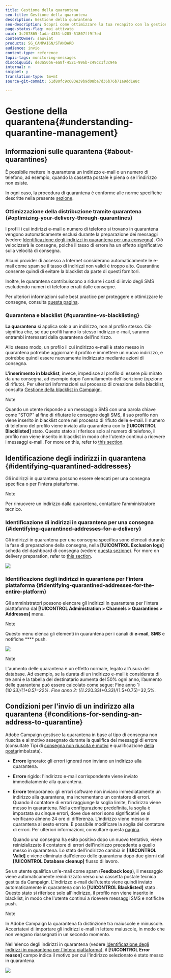 ```yaml
---
title: Gestione della quarantena
seo-title: Gestione della quarantena
description: Gestione della quarantena
seo-description: Scopri come ottimizzare la tua recapito con la gestione della quarantena.
page-status-flag: mai attivato
uuid: 3c287865-1ada-4351-b205-51807ff9f7ed
contentOwner: sauviat
products: SG_CAMPAIGN/STANDARD
audience: invio
content-type: reference
topic-tags: monitoring-messages
discoiquuid: de3a50b6-ea8f-4521-996b-c49cc1f3c946
internal: n
snippet: y
translation-type: tm+mt
source-git-commit: 51d80fc9c683e39b9d08ba7d36b76b71a9dd1e8c

---
```



# Gestione della quarantena{#understanding-quarantine-management}

## Informazioni sulle quarantena {#about-quarantines}

È possibile mettere in quarantena un indirizzo e-mail o un numero di telefono, ad esempio, quando la cassetta postale è piena o se l'indirizzo non esiste.

In ogni caso, la procedura di quarantena è conforme alle norme specifiche descritte nella presente [sezione](#conditions-for-sending-an-address-to-quarantine).

### Ottimizzazione della distribuzione tramite quarantena {#optimizing-your-delivery-through-quarantines}

I profili i cui indirizzi e-mail o numero di telefono si trovano in quarantena vengono automaticamente esclusi durante la preparazione dei messaggi (vedere [Identificazione degli indirizzi in quarantena per una consegna](#identifying-quarantined-addresses-for-a-delivery)). Ciò velocizzerà le consegne, poiché il tasso di errore ha un effetto significativo sulla velocità di consegna.

Alcuni provider di accesso a Internet considerano automaticamente le e-mail come spam se il tasso di indirizzi non validi è troppo alto. Quarantine consente quindi di evitare la blacklist da parte di questi fornitori.

Inoltre, le quarantena contribuiscono a ridurre i costi di invio degli SMS escludendo numeri di telefono errati dalle consegne.

Per ulteriori informazioni sulle best practice per proteggere e ottimizzare le consegne, consulta [questa pagina](https://docs.campaign.adobe.com/doc/standard/getting_started/en/ACS_DeliveryBestPractices.html).

### Quarantena e blacklist {#quarantine-vs-blacklisting}

**La quarantena** si applica solo a un indirizzo, non al profilo stesso. Ciò significa che, se due profili hanno lo stesso indirizzo e-mail, saranno entrambi interessati dalla quarantena dell'indirizzo.

Allo stesso modo, un profilo il cui indirizzo e-mail è stato messo in quarantena potrebbe aggiornare il profilo e immettere un nuovo indirizzo, e potrebbe quindi essere nuovamente indirizzato mediante azioni di consegna.

**L'inserimento in blacklist**, invece, impedisce al profilo di essere più mirato da una consegna, ad esempio dopo l'annullamento dell'iscrizione (opzione di rifiuto). Per ulteriori informazioni sul processo di creazione della blacklist, consulta [Gestione della blacklist in Campaign](../../audiences/using/about-opt-in-and-opt-out-in-campaign.md).

>[!NOTE]
>
>Quando un utente risponde a un messaggio SMS con una parola chiave come "STOP" al fine di rifiutare le consegne degli SMS, il suo profilo non viene inserito in blacklist come nel processo di rifiuto delle e-mail. Il numero di telefono del profilo viene inviato alla quarantena con lo **[!UICONTROL Blacklisted]** stato. Questo stato si riferisce solo al numero di telefono, il profilo non viene inserito in blacklist in modo che l'utente continui a ricevere i messaggi e-mail. For more on this, refer to [this section](../../channels/using/managing-incoming-sms.md#managing-stop-sms).

## Identificazione degli indirizzi in quarantena {#identifying-quarantined-addresses}

Gli indirizzi in quarantena possono essere elencati per una consegna specifica o per l'intera piattaforma.

>[!NOTE]
>
>Per rimuovere un indirizzo dalla quarantena, contattare l’amministratore tecnico.

### Identificazione di indirizzi in quarantena per una consegna {#identifying-quarantined-addresses-for-a-delivery}

Gli indirizzi in quarantena per una consegna specifica sono elencati durante la fase di preparazione della consegna, nella **[!UICONTROL Exclusion logs]** scheda del dashboard di consegna (vedere [questa sezione](../../sending/using/monitoring-a-delivery.md#exclusion-logs)). For more on delivery preparation, refer to [this section](../../sending/using/preparing-the-send.md).

![](assets/exclusion_logs.png)

### Identificazione degli indirizzi in quarantena per l’intera piattaforma {#identifying-quarantined-addresses-for-the-entire-platform}

Gli amministratori possono elencare gli indirizzi in quarantena per l'intera piattaforma dal **[!UICONTROL Administration > Channels > Quarantines > Addresses]** menu.

>[!NOTE]
>
>Questo menu elenca gli elementi in quarantena per i canali di **e-mail**, **SMS** e notifiche **** push.

![](assets/quarantines1.png)

>[!NOTE]
>
>L'aumento delle quarantena è un effetto normale, legato all'usura del database. Ad esempio, se la durata di un indirizzo e-mail è considerata di tre anni e la tabella del destinatario aumenta del 50% ogni anno, l’aumento delle quarantena può essere calcolato come segue: Fine anno 1: (1*0.33)/(1+0.5)=22%. Fine anno 2: ((1.22*0.33)+0.33)/(1.5+0.75)=32,5%.

## Condizioni per l'invio di un indirizzo alla quarantena {#conditions-for-sending-an-address-to-quarantine}

Adobe Campaign gestisce la quarantena in base al tipo di consegna non riuscita e al motivo assegnato durante la qualifica dei messaggi di errore (consultate Tipi di [consegna non riuscita e motivi](../../sending/using/understanding-delivery-failures.md#delivery-failure-types-and-reasons) e qualificazione [della posta](../../sending/using/understanding-delivery-failures.md#bounce-mail-qualification)rimbalzata).

* **Errore** ignorato: gli errori ignorati non inviano un indirizzo alla quarantena.
* **Errore** rigido: l'indirizzo e-mail corrispondente viene inviato immediatamente alla quarantena.
* **Errore** temporaneo: gli errori software non inviano immediatamente un indirizzo alla quarantena, ma incrementano un contatore di errori. Quando il contatore di errori raggiunge la soglia limite, l'indirizzo viene messo in quarantena. Nella configurazione predefinita, la soglia è impostata su cinque errori, dove due errori sono significativi se si verificano almeno 24 ore di differenza. L'indirizzo viene messo in quarantena al sesto errore. È possibile modificare la soglia del contatore di errori. Per ulteriori informazioni, consultare questa [pagina](../../administration/using/configuring-email-channel.md#email-channel-parameters).

   Quando una consegna ha esito positivo dopo un nuovo tentativo, viene reinizializzato il contatore di errori dell'indirizzo precedente a quello messo in quarantena. Lo stato dell’indirizzo cambia in **[!UICONTROL Valid]** e viene eliminato dall’elenco delle quarantena dopo due giorni dal **[!UICONTROL Database cleanup]** flusso di lavoro.

Se un utente qualifica un'e-mail come spam (**Feedback loop**), il messaggio viene automaticamente reindirizzato verso una cassetta postale tecnica gestita da Campaign. L'indirizzo e-mail dell'utente viene quindi inviato automaticamente in quarantena con lo **[!UICONTROL Blacklisted]** stato . Questo stato si riferisce solo all'indirizzo, il profilo non viene inserito in blacklist, in modo che l'utente continui a ricevere messaggi SMS e notifiche push.

>[!NOTE]
In Adobe Campaign la quarantena fa distinzione tra maiuscole e minuscole. Accertatevi di importare gli indirizzi e-mail in lettere maiuscole, in modo che non vengano riassegnati in un secondo momento.

Nell'elenco degli indirizzi in quarantena (vedere [Identificazione degli indirizzi in quarantena per l'intera piattaforma](#identifying-quarantined-addresses-for-the-entire-platform)), il **[!UICONTROL Error reason]** campo indica il motivo per cui l'indirizzo selezionato è stato messo in quarantena.

![](assets/quarantines2.png)


